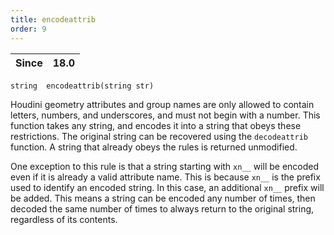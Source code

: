 ```yaml
---
title: encodeattrib
order: 9
---
```

| Since | 18.0 |
| --- | --- |

`string  encodeattrib(string str)`

Houdini geometry attributes and group names are only allowed to contain
letters, numbers, and underscores, and must not begin with a number. This
function takes any string, and encodes it into a string that obeys these
restrictions. The original string can be recovered using the `decodeattrib`
function. A string that already obeys the rules is returned unmodified.

One exception to this rule is that a string starting with `xn__` will be
encoded even if it is already a valid attribute name. This is because `xn__`
is the prefix used to identify an encoded string. In this case, an additional
`xn__` prefix will be added. This means a string can be encoded any number of
times, then decoded the same number of times to always return to the original
string, regardless of its contents.
